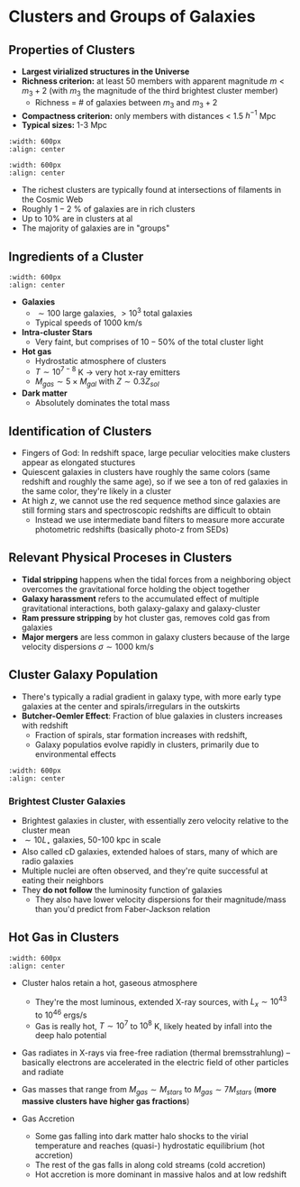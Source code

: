 # Clusters and Groups of Galaxies

## Properties of Clusters

* **Largest virialized structures in the Universe**
* **Richness criterion:** at least 50 members with apparent magnitude $m < m_3 +2$ (with $m_3$ the magnitude of the third brightest cluster member)
    * Richness = # of galaxies between $m_3$ and $m_3 + 2$ 
* **Compactness criterion:** only members with distances < 1.5 $h^{-1}$ Mpc
* **Typical sizes:** 1-3 Mpc


```{image} ../figures/96.png
:width: 600px
:align: center
```

```{image} ../figures/97.png
:width: 600px
:align: center
```

* The richest clusters are typically found at intersections of filaments in the Cosmic Web
* Roughly $1-2$ % of galaxies are in rich clusters
* Up to 10% are in clusters at al
* The majority of galaxies are in "groups" 

## Ingredients of a Cluster

```{image} ../figures/98.png
:width: 600px
:align: center
```


* **Galaxies**
    * $\sim 100$ large galaxies, $> 10^{3}$ total galaxies
    * Typical speeds of $1000$ km/s
* **Intra-cluster Stars**
    * Very faint, but comprises of $10-50$% of the total cluster light
* **Hot gas**
    * Hydrostatic atmosphere of clusters
    * $T\sim 10^{7-8}$ K → very hot x-ray emitters
    * $M_{gas} \sim 5 \times M_{gal}$ with $Z \sim 0.3 Z_{sol}$ 
* **Dark matter**
    * Absolutely dominates the total mass

## Identification of Clusters


* Fingers of God: In redshift space, large peculiar velocities make clusters appear as elongated stuctures
* Quiescent galaxies in clusters have roughly the same colors (same redshift and roughly the same age), so if we see a ton of red galaxies in the same color, they're likely in a cluster
* At high $z$, we cannot use the red sequence method since galaxies are still forming stars and spectroscopic redshifts are difficult to obtain
    * Instead we use intermediate band filters to measure more accurate photometric redshifts (basically photo-z from SEDs)

## Relevant Physical Proceses in Clusters

* **Tidal stripping** happens when the tidal forces from a neighboring object overcomes the gravitational force holding the object together
* **Galaxy harassment** refers to the accumulated effect of multiple gravitational interactions, both galaxy-galaxy and galaxy-cluster
* **Ram pressure stripping** by hot cluster gas, removes cold gas from galaxies
* **Major mergers** are less common in galaxy clusters because of the large velocity dispersions $\sigma \sim 1000$ km/s

## Cluster Galaxy Population 

* There's typically a radial gradient in galaxy type, with more early type galaxies at the center and spirals/irregulars in the outskirts
* **Butcher-Oemler Effect**: Fraction of blue galaxies in clusters increases with redshift
    * Fraction of spirals, star formation increases with redshift, 
    * Galaxy populatios evolve rapidly in clusters, primarily due to environmental effects

```{image} ../figures/99.png
:width: 600px
:align: center
```



### Brightest Cluster Galaxies

* Brightest galaxies in cluster, with essentially zero velocity relative to the cluster mean
* $\sim 10L_\star$ galaxies, 50-100 kpc in scale
* Also called cD galaxies, extended haloes of stars, many of which are radio galaxies
* Multiple nuclei are often observed, and they're quite successful at eating their neighbors
* They **do not follow** the luminosity function of galaxies
    * They also have lower velocity dispersions for their magnitude/mass than you'd predict from Faber-Jackson relation




## Hot Gas in Clusters

```{image} ../figures/100.png
:width: 600px
:align: center
```


* Cluster halos retain a hot, gaseous atmosphere
    * They're the most luminous, extended X-ray sources, with $L_x \sim 10^{43}$ to $10^{46}$ ergs/s
    * Gas is really hot, $T\sim 10^{7}$ to $10^{8}$ K, likely heated by infall into the deep halo potential
* Gas radiates in X-rays via free-free radiation (thermal bremsstrahlung) – basically electrons are accelerated in the electric field of other particles and radiate
* Gas masses that range from $M_{gas} \sim M_{stars}$ to $M_{gas} \sim 7 M_{stars}$ (**more massive clusters have higher gas fractions**)
   
* Gas Accretion
    * Some gas falling into dark matter halo shocks to the virial temperature and reaches (quasi-) hydrostatic equilibrium (hot accretion)
    * The rest of the gas falls in along cold streams (cold accretion)
    * Hot accretion is more dominant in massive halos and at low redshift


















